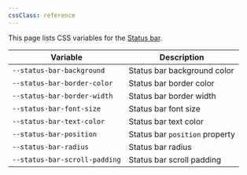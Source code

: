 ```yaml
---
cssClass: reference
---
```


This page lists CSS variables for the [Status bar](https://help.obsidian.md/User+interface/Workspace/Status+bar).

| Variable                      | Description                    |
| ----------------------------- | ------------------------------ |
| `--status-bar-background`     | Status bar background color    |
| `--status-bar-border-color`   | Status bar border color        |
| `--status-bar-border-width`   | Status bar border width        |
| `--status-bar-font-size`      | Status bar font size           |
| `--status-bar-text-color`     | Status bar text color          |
| `--status-bar-position`       | Status bar `position` property |
| `--status-bar-radius`         | Status bar radius              |
| `--status-bar-scroll-padding` | Status bar scroll padding      |
